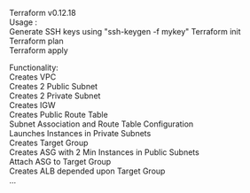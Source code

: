 Terraform v0.12.18 <br>
Usage :<br>
  Generate SSH keys using "ssh-keygen -f mykey"
  Terraform init<br>
  Terraform plan<br>
  Terraform apply<br>

Functionality:<br>
  Creates VPC<br>
  Creates 2 Public Subnet<br>
  Creates 2 Private Subnet<br>
  Creates IGW<br>
  Creates Public Route Table<br>
  Subnet Association and Route Table Configuration<br>
  Launches Instances in Private Subnets<br>
  Creates Target Group<br>
  Creates ASG with 2 Min Instances in Public Subnets<br>
  Attach ASG to Target Group<br>
  Creates ALB depended upon Target Group<br>
  ...
  
